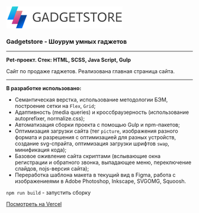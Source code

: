 ![Gadgetstore](https://github.com/ifom1500/gadgetstore/blob/master/source/img/content/Gadgetstore.png)
### Gadgetstore - Шоурум умных гаджетов
---

**Pet-проект. Стек: HTML, SCSS, Java Script, Gulp**

Сайт по продаже гаджетов. Реализована главная страница сайта.

---

**В разработке использовано:**
 * Семантическая верстка, использование методологии БЭМ, построение сетки на ```Flex```, ```Grid```;
 * Адаптивность (media queries) и кроcсбраузерность (использование autoprefixer, normalize.css);
 * Автоматизация сборки проекта с помощью Gulp и npm-пакетов;
 * Оптимизация загрузки сайта (тег ```picture```, изображения разного формата и разрешения с оптимизацией для разных устройств, создание svg-спрайта, оптимизация загрузки шрифтов ```swap```, минификация кода);
 * Базовое оживление сайта скриптами (вслывающие окна регистрации и обратного звонка, выпадающее меню, переключение слайдов, nojs-версия сайта);
 * Переработка шаблона макета в текущий вид в Figma, работа с изображениеями в Adobe Photoshop, Inkscape, SVGOMG, Squoosh.

```npm run build``` - запустить сборку

[Посмотреть на Vercel](https://gadgetstore.vercel.app)

